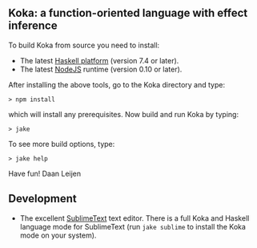 Koka: a function-oriented language with effect inference
--------------------------------------------------------

To build Koka from source you need to install:

  * The latest [Haskell platform](http://www.haskell.org/platform) (version 7.4 or later).
  * The latest [NodeJS](http://nodejs.org) runtime (version 0.10 or later).

After installing the above tools, go to the Koka directory and type:

    > npm install

which will install any prerequisites. Now build and run Koka by typing:

    > jake 

To see more build options, type:

    > jake help

Have fun!
  Daan Leijen


Development
-----------

  * The excellent [SublimeText](http://www.sublimetext.com) text editor. There is a full Koka and Haskell
    language mode for SublimeText (run `jake sublime` to install the Koka mode on your system).

